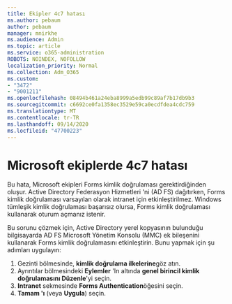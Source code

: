 ```yaml
---
title: Ekipler 4c7 hatası
ms.author: pebaum
author: pebaum
manager: mnirkhe
ms.audience: Admin
ms.topic: article
ms.service: o365-administration
ROBOTS: NOINDEX, NOFOLLOW
localization_priority: Normal
ms.collection: Adm_O365
ms.custom:
- "3472"
- "9001211"
ms.openlocfilehash: 08494b461a24eba8999a5edb99c89af7b17db9b3
ms.sourcegitcommit: c6692ce0fa1358ec3529e59ca0ecdfdea4cdc759
ms.translationtype: MT
ms.contentlocale: tr-TR
ms.lasthandoff: 09/14/2020
ms.locfileid: "47700223"
---
```

# <a name="4c7-error-in-microsoft-teams"></a>Microsoft ekiplerde 4c7 hatası

Bu hata, Microsoft ekipleri Forms kimlik doğrulaması gerektirdiğinden oluşur. Active Directory Federasyon Hizmetleri 'ni (AD FS) dağıtırken, Forms kimlik doğrulaması varsayılan olarak intranet için etkinleştirilmez. Windows tümleşik kimlik doğrulaması başarısız olursa, Forms kimlik doğrulaması kullanarak oturum açmanız istenir.

Bu sorunu çözmek için, Active Directory yerel kopyasının bulunduğu bilgisayarda AD FS Microsoft Yönetim Konsolu (MMC) ek bileşenini kullanarak Forms kimlik doğrulamasını etkinleştirin. Bunu yapmak için şu adımları uygulayın: 

1. Gezinti bölmesinde, **kimlik doğrulama ilkelerine**göz atın.
2. Ayrıntılar bölmesindeki **Eylemler** 'In altında **genel birincil kimlik doğrulamasını Düzenle**'yi seçin.
3. **Intranet** sekmesinde **Forms Authentication**öğesini seçin.
4. **Tamam 'ı** (veya **Uygula**) seçin.